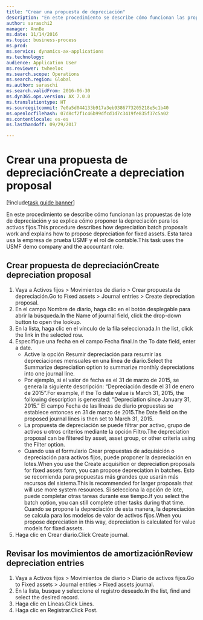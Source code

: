 ```yaml
--- 
title: "Crear una propuesta de depreciación"
description: "En este procedimiento se describe cómo funcionan las propuestas de lote de depreciación y se explica cómo proponer la depreciación para los activos fijos."
author: saraschi2
manager: AnnBe
ms.date: 11/14/2016
ms.topic: business-process
ms.prod: 
ms.service: dynamics-ax-applications
ms.technology: 
audience: Application User
ms.reviewer: twheeloc
ms.search.scope: Operations
ms.search.region: Global
ms.author: saraschi
ms.search.validFrom: 2016-06-30
ms.dyn365.ops.version: AX 7.0.0
ms.translationtype: HT
ms.sourcegitcommit: 7e0a5d044133b917a3eb9386773205218e5c1b40
ms.openlocfilehash: 07d8cf2f1c46b99dfcd1d7c3419fe835f37c5a02
ms.contentlocale: es-es
ms.lasthandoff: 09/29/2017

---
```

# <a name="create-a-depreciation-proposal"></a><span data-ttu-id="b9e33-103">Crear una propuesta de depreciación</span><span class="sxs-lookup"><span data-stu-id="b9e33-103">Create a depreciation proposal</span></span>

[!include[task guide banner](../../includes/task-guide-banner.md)]

<span data-ttu-id="b9e33-104">En este procedimiento se describe cómo funcionan las propuestas de lote de depreciación y se explica cómo proponer la depreciación para los activos fijos.</span><span class="sxs-lookup"><span data-stu-id="b9e33-104">This procedure describes how depreciation batch proposals work and explains how to propose depreciation for fixed assets.</span></span> <span data-ttu-id="b9e33-105">Esta tarea usa la empresa de prueba USMF y el rol de contable.</span><span class="sxs-lookup"><span data-stu-id="b9e33-105">This task uses the USMF demo company and the accountant role.</span></span>


## <a name="create-depreciation-proposal"></a><span data-ttu-id="b9e33-106">Crear propuesta de depreciación</span><span class="sxs-lookup"><span data-stu-id="b9e33-106">Create depreciation proposal</span></span>
1. <span data-ttu-id="b9e33-107">Vaya a Activos fijos > Movimientos de diario > Crear propuesta de depreciación.</span><span class="sxs-lookup"><span data-stu-id="b9e33-107">Go to Fixed assets > Journal entries > Create depreciation proposal.</span></span>
2. <span data-ttu-id="b9e33-108">En el campo Nombre de diario, haga clic en el botón desplegable para abrir la búsqueda.</span><span class="sxs-lookup"><span data-stu-id="b9e33-108">In the Name of journal field, click the drop-down button to open the lookup.</span></span>
3. <span data-ttu-id="b9e33-109">En la lista, haga clic en el vínculo de la fila seleccionada.</span><span class="sxs-lookup"><span data-stu-id="b9e33-109">In the list, click the link in the selected row.</span></span>
4. <span data-ttu-id="b9e33-110">Especifique una fecha en el campo Fecha final.</span><span class="sxs-lookup"><span data-stu-id="b9e33-110">In the To date field, enter a date.</span></span>
    * <span data-ttu-id="b9e33-111">Active la opción Resumir depreciación para resumir las depreciaciones mensuales en una línea de diario.</span><span class="sxs-lookup"><span data-stu-id="b9e33-111">Select the Summarize depreciation option to summarize monthly depreciations into one journal line.</span></span>  
    * <span data-ttu-id="b9e33-112">Por ejemplo, si el valor de fecha es el 31 de marzo de 2015, se genera la siguiente descripción: “Depreciación desde el 31 de enero de 2015”.</span><span class="sxs-lookup"><span data-stu-id="b9e33-112">For example, if the To date value is March 31, 2015, the following description is generated: “Depreciation since January 31, 2015.”</span></span> <span data-ttu-id="b9e33-113">El campo Fecha de las líneas de diario propuestas se establece entonces en 31 de marzo de 2015.</span><span class="sxs-lookup"><span data-stu-id="b9e33-113">The Date field on the proposed journal lines is then set to March 31, 2015.</span></span>  
    * <span data-ttu-id="b9e33-114">La propuesta de depreciación se puede filtrar por activo, grupo de activos u otros criterios mediante la opción Filtro.</span><span class="sxs-lookup"><span data-stu-id="b9e33-114">The depreciation proposal can be filtered by asset, asset group, or other criteria using the Filter option.</span></span>  
    * <span data-ttu-id="b9e33-115">Cuando usa el formulario Crear propuestas de adquisición o depreciación para activos fijos, puede proponer la depreciación en lotes.</span><span class="sxs-lookup"><span data-stu-id="b9e33-115">When you use the Create acquisition or depreciation proposals for fixed assets form, you can propose depreciation in batches.</span></span> <span data-ttu-id="b9e33-116">Esto se recomienda para propuestas más grandes que usarán más recursos del sistema.</span><span class="sxs-lookup"><span data-stu-id="b9e33-116">This is recommended for larger proposals that will use more system resources.</span></span> <span data-ttu-id="b9e33-117">Si selecciona la opción de lote, puede completar otras tareas durante ese tiempo.</span><span class="sxs-lookup"><span data-stu-id="b9e33-117">If you select the batch option, you can still complete other tasks during that time.</span></span> <span data-ttu-id="b9e33-118">Cuando se propone la depreciación de esta manera, la depreciación se calcula para los modelos de valor de activos fijos.</span><span class="sxs-lookup"><span data-stu-id="b9e33-118">When you propose depreciation in this way, depreciation is calculated for value models for fixed assets.</span></span>  
5. <span data-ttu-id="b9e33-119">Haga clic en Crear diario.</span><span class="sxs-lookup"><span data-stu-id="b9e33-119">Click Create journal.</span></span>

## <a name="review-depreciation-entries"></a><span data-ttu-id="b9e33-120">Revisar los movimientos de amortización</span><span class="sxs-lookup"><span data-stu-id="b9e33-120">Review depreciation entries</span></span>
1. <span data-ttu-id="b9e33-121">Vaya a Activos fijos > Movimientos de diario > Diario de activos fijos.</span><span class="sxs-lookup"><span data-stu-id="b9e33-121">Go to Fixed assets > Journal entries > Fixed assets journal.</span></span>
2. <span data-ttu-id="b9e33-122">En la lista, busque y seleccione el registro deseado.</span><span class="sxs-lookup"><span data-stu-id="b9e33-122">In the list, find and select the desired record.</span></span>
3. <span data-ttu-id="b9e33-123">Haga clic en Líneas.</span><span class="sxs-lookup"><span data-stu-id="b9e33-123">Click Lines.</span></span>
4. <span data-ttu-id="b9e33-124">Haga clic en Registrar.</span><span class="sxs-lookup"><span data-stu-id="b9e33-124">Click Post.</span></span>


